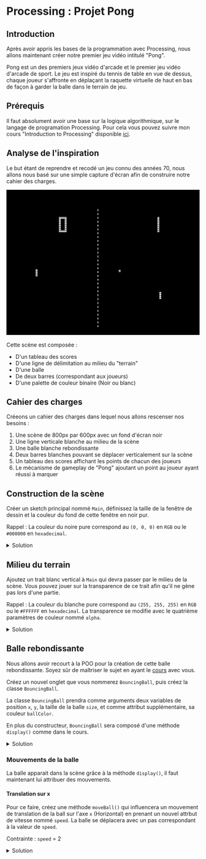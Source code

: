 # Processing : Projet Pong

## Introduction

Après avoir appris les bases de la programmation avec Processing, nous allons maintenant créer notre premier jeu vidéo intitulé "Pong".

Pong est un des premiers jeux vidéo d'arcade et le premier jeu vidéo d'arcade de sport. Le jeu est inspiré du tennis de table en vue de dessus, chaque joueur s'affronte en déplaçant la raquette virtuelle de haut en bas de façon à garder la balle dans le terrain de jeu.

## Prérequis

Il faut absolument avoir une base sur la logique algorithmique, sur le langage de programation Processing. Pour cela vous pouvez suivre mon cours "Introduction to Processing" disponible [ici](https://github.com/greg-ynx/Formation-Processing). 

## Analyse de l'inspiration

Le but étant de reprendre et recodé un jeu connu des années 70, nous allons nous basé sur une simple capture d'écran afin de construire notre cahier des charges.

![Pong](../src/assets/img/Pong.png)

Cette scène est composée :

- D'un tableau des scores
- D'une ligne de délimitation au milieu du "terrain"
- D'une balle
- De deux barres (correspondant aux joueurs)
- D'une palette de couleur binaire (Noir ou blanc)

## Cahier des charges

Créeons un cahier des charges dans lequel nous allons rescenser nos besoins :

1. Une scène de 800px par 600px avec un fond d'écran noir
2. Une ligne verticale blanche au milieu de la scène
3. Une balle blanche rebondissante
4. Deux barres blanches pouvant se déplacer verticalement sur la scène
5. Un tableau des scores affichant les points de chacun des joueurs
6. Le mécanisme de gameplay de "Pong" ajoutant un point au joueur ayant réussi à marquer

## Construction de la scène

Créer un sketch principal nommé `Main`, définissez la taille de la fenêtre de dessin et la couleur du fond de cette fenêtre en noir pur.

Rappel : La couleur du noire pure correspond au `(0, 0, 0)` en `RGB` ou le `#000000` en `hexadecimal`.

<details>
	<summary>Solution</summary>
	<pre>
		<code>
			color bgColor = #000000;
		</code>
		<code>
			void setup() {
			  size(800, 600);
			  background(bgColor);
			}
		</code>
	</pre>
	<p>Résultat :</p> 
	<img src="../src/assets/img/scene01.png">
</details>
<span>  </span>

## Milieu du terrain

Ajoutez un trait blanc vertical à `Main` qui devra passer par le milieu de la scène. Vous pouvez jouer sur la transparence de ce trait afin qu'il ne gène pas lors d'une partie.

Rappel : La couleur du blanche pure correspond au `(255, 255, 255)` en `RGB` ou le `#FFFFFF` en `hexadecimal`. La transparence se modifie avec le quatrième paramètres de couleur nommé `alpha`.

<details>
	<summary>Solution</summary>
	<pre>
		<code>
			color bgColor = #000000;
			color objColor = #FFFFFF;
		</code>
		<code>
			void setup() {
			  size(800, 600);
			  background(bgColor);
			  stroke(objColor, 128);
			  strokeWeight(5); // Modifie la largeur des traits
			  line(400, 0, 400, 600);
			}
		</code>
	</pre>
	<p>Résultat :</p> 
	<img src="../src/assets/img/pong_line01.png">
</details>

## Balle rebondissante

Nous allons avoir recourt à la POO pour la création de cette balle rebondissante. Soyez sûr de maîtriser le sujet en ayant le [cours](https://github.com/greg-ynx/Formation-Processing) avec vous.

Créez un nouvel onglet que vous nommerez `BouncingBall`, puis créez la classe `BouncingBall`.

La classe `BouncingBall` prendra comme arguments deux variables de position `x`, `y`, la taille de la balle `size`, et comme attribut supplémentaire, sa couleur `ballColor`.

En plus du constructeur, `BouncingBall` sera composé d'une méthode `display()` comme dans le cours.

<details>
	<summary>Solution</summary>
	Classe BouncingBall :
	<pre>
		<code>
			class BouncingBall {
		</code>
		<code>
				int x, y, size;
				color ballColor;
		</code>
		<code>
				BouncingBall(int tempX, int tempY, int tempSize) {
					x = tempX;
					y = tempY;
					size = tempSize;
					ballColor = #FFFFFF;
				}
		</code>
		<code>
				void display() {
					pushMatrix();
					noStroke();
					fill(ballColor);
					circle(x, y, size);
					popMatrix();
				}
			}
		</code>
	</pre>
	Main :
	<pre>
		<code>
			color bgColor = #000000;
			color objColor = #FFFFFF;
			BouncingBall bb;
		</code>
		<code>
			void setup() {
			  size(800, 600);
			  background(bgColor);
			  stroke(objColor, 128);
			  strokeWeight(5); // Modifie la largeur des traits
			  line(width/2, 0, width/2, height);
			  bb = new BouncingBall(430, 360, 25);
			}
		</code>
		<code>
			void draw() {
			  background(bgColor);
			  stroke(objColor, 128);
			  strokeWeight(5);
			  line(400, 0, 400, 600);
			  bb.display();
			}
		</code>
	</pre>
	<p>Résultat :</p> 
	<img src="../src/assets/img/bouncingball01.png">
</details>

### Mouvements de la balle

La balle apparait dans la scène grâce à la méthode `display()`, il faut maintenant lui attribuer des mouvements.

#### Translation sur x

Pour ce faire, créez une méthode `moveBall()` qui influencera un mouvement de translation de la ball sur l'axe `x` (Horizontal) en prenant un nouvel attrbut de vitesse nommé `speed`. La balle se déplacera avec un pas correspondant à la valeur de `speed`.

Contrainte : `speed` = 2

<details>
	<summary>Solution</summary>
	Classe BouncingBall :
	<pre>
		<code>